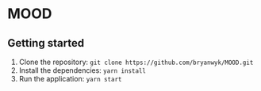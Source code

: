 # MOOD

## Getting started

1. Clone the repository: `git clone https://github.com/bryanwyk/MOOD.git`
2. Install the dependencies: `yarn install`
3. Run the application: `yarn start`
